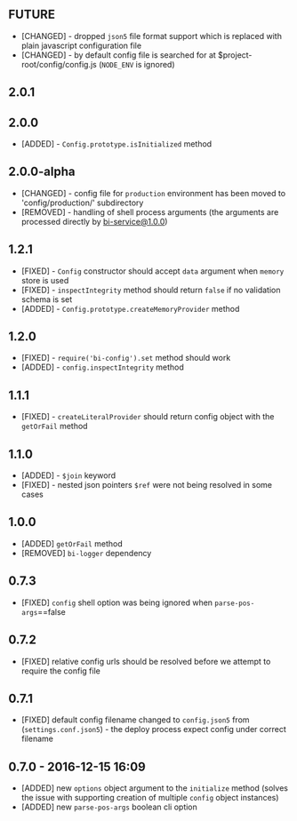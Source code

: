 ## FUTURE

* [CHANGED] - dropped `json5` file format support which is replaced with plain javascript configuration file
* [CHANGED] - by default config file is searched for at $project-root/config/config.js (`NODE_ENV` is ignored)

## 2.0.1

## 2.0.0

* [ADDED] - `Config.prototype.isInitialized` method

## 2.0.0-alpha

* [CHANGED] - config file for `production` environment has been moved to 'config/production/' subdirectory
* [REMOVED] - handling of shell process arguments (the arguments are processed directly by bi-service@1.0.0)

## 1.2.1

* [FIXED] - `Config` constructor should accept `data` argument when `memory` store is used
* [FIXED] - `inspectIntegrity` method should return `false` if no validation schema is set
* [ADDED] - `Config.prototype.createMemoryProvider`  method

## 1.2.0

* [FIXED] - `require('bi-config').set` method should work
* [ADDED] - `config.inspectIntegrity` method

## 1.1.1

* [FIXED] - `createLiteralProvider` should return config object with the `getOrFail` method

## 1.1.0

* [ADDED] - `$join` keyword
* [FIXED] - nested json pointers `$ref` were not being resolved in some cases

## 1.0.0

* [ADDED] `getOrFail` method
* [REMOVED] `bi-logger` dependency

## 0.7.3

* [FIXED] `config` shell option was being ignored when `parse-pos-args`==false

## 0.7.2

* [FIXED] relative config urls should be resolved before we attempt to require the config file

## 0.7.1

* [FIXED] default config filename changed to `config.json5` from (`settings.conf.json5`) - the deploy process expect config under correct filename

## 0.7.0 - 2016-12-15 16:09

* [ADDED] new `options` object argument to the `initialize` method (solves the issue with supporting creation of multiple `config` object instances)
* [ADDED] new `parse-pos-args` boolean cli option
